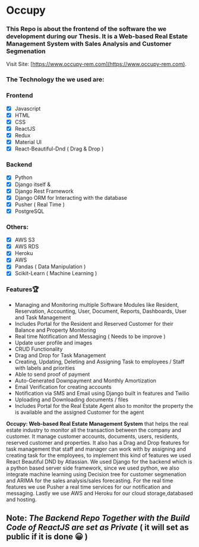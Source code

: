# Occupy

### This Repo is about the frontend of the software the we development during our Thesis. It is a Web-based Real Estate Management System with Sales Analysis and Customer Segmenation

Visit Site: [https://www.occupy-rem.com](https://www.occupy-rem.com).

### The Technology the we used are:

### Frontend
- [x] Javascript
- [x] HTML
- [x] CSS
- [x] ReactJS
- [x] Redux
- [x] Material UI
- [x] React-Beautiful-Dnd ( Drag & Drop )

### Backend
- [x] Python
- [x] Django itself &
- [x] Django Rest Framework
- [x] Django ORM for Interacting with the database
- [x] Pusher ( Real Time )
- [x] PostgreSQL
 
### Others:
- [x] AWS S3
- [x] AWS RDS
- [x] Heroku 
- [x] AWS
- [x] Pandas ( Data Manipulation )
- [x] Scikit-Learn ( Machine Learning )

### Features🏆
- Managing and Monitoring multiple Software Modules like Resident, Reservation, Accounting, User, Document, Reports, Dashboards, User and Task Management
- Includes Portal for the Resident and Reserved Customer for their Balance and Property Monitoring
- Real time Notification and Messaging ( Needs to be improve )
- Update user profile and images
- CRUD Functionality
- Drag and Drop for Task Management
- Creating, Updating, Deleting and Assigning Task to employees / Staff with labels and priorities
- Able to send proof of payment
- Auto-Generated Downpayment and Monthly Amortization
- Email Verification for creating accounts
- Notification via SMS and Email using Django built in features and Twilio
- Uploading and Downloading documents / files 
- Includes Portal for the Real Estate Agent also to monitor the property the is available and the assigned Customer for the agent

**Occupy: Web-based Real Estate Management System** that helps the real estate industry to monitor all the transaction between the company and customer. It manage customer accounts, documents, users, residents, reserved customer and properties. It also has a Drag and Drop features for task management that staff and manager can work with by assigning and creating task for the employees, to implement this kind of features we used React Beautiful DND by Atlassian. We used Django for the backend which is a python based server side framework, since we used python, we also integrate machine learning using Decision tree for customer segmenation and ARIMA for the sales analysis/sales forecasting. For the real time features we use Pusher a real time services for our notification and messaging. Lastly we use AWS and Heroku for our cloud storage,databased and hosting.


## Note: *The Backend Repo Together with the Build Code of ReactJS are set as Private* ( it will set as public if it is done 😀 )
